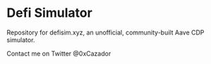 # Defi Simulator

Repository for defisim.xyz, an unofficial, community-built Aave CDP simulator.

Contact me on Twitter @0xCazador

